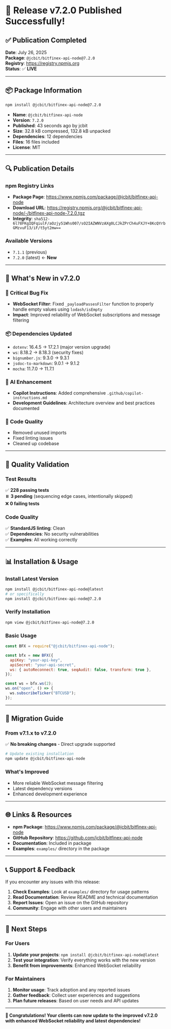 # 🎉 **Release v7.2.0 Published Successfully!**

## ✅ **Publication Completed**

**Date**: July 26, 2025  
**Package**: `@jcbit/bitfinex-api-node@7.2.0`  
**Registry**: https://registry.npmjs.org  
**Status**: ✅ **LIVE**

---

## 📦 **Package Information**

```bash
npm install @jcbit/bitfinex-api-node@7.2.0
```

- **Name**: `@jcbit/bitfinex-api-node`
- **Version**: `7.2.0`
- **Published**: 43 seconds ago by jcbit
- **Size**: 32.8 kB compressed, 132.8 kB unpacked
- **Dependencies**: 12 dependencies
- **Files**: 16 files included
- **License**: MIT

---

## 🔍 **Publication Details**

### **npm Registry Links**

- **Package Page**: https://www.npmjs.com/package/@jcbit/bitfinex-api-node
- **Download URL**: https://registry.npmjs.org/@jcbit/bitfinex-api-node/-/bitfinex-api-node-7.2.0.tgz
- **Integrity**: `sha512-6l78FKgIQFqiulF/aOzjy51Whs007/sO2IAZWNVzAXg0LCJkZPrCh4uFXJY+8KcQYrbGMzvuF13/iF/t5yt2mw==`

### **Available Versions**

- `7.1.1` (previous)
- `7.2.0` (latest) ← **New**

---

## 🚀 **What's New in v7.2.0**

### 🐛 **Critical Bug Fix**

- **WebSocket Filter**: Fixed `_payloadPassesFilter` function to properly handle empty values using `lodash/isEmpty`
- **Impact**: Improved reliability of WebSocket subscriptions and message filtering

### 📦 **Dependencies Updated**

- `dotenv`: 16.4.5 → 17.2.1 (major version upgrade)
- `ws`: 8.18.2 → 8.18.3 (security fixes)
- `bignumber.js`: 9.3.0 → 9.3.1
- `jsdoc-to-markdown`: 9.0.1 → 9.1.2
- `mocha`: 11.7.0 → 11.7.1

### 🤖 **AI Enhancement**

- **Copilot Instructions**: Added comprehensive `.github/copilot-instructions.md`
- **Development Guidelines**: Architecture overview and best practices documented

### 🧹 **Code Quality**

- Removed unused imports
- Fixed linting issues
- Cleaned up codebase

---

## 🧪 **Quality Validation**

### **Test Results**

✅ **228 passing tests**  
⏸️ **3 pending** (sequencing edge cases, intentionally skipped)  
❌ **0 failing tests**

### **Code Quality**

✅ **StandardJS linting**: Clean  
✅ **Dependencies**: No security vulnerabilities  
✅ **Examples**: All working correctly

---

## 📊 **Installation & Usage**

### **Install Latest Version**

```bash
npm install @jcbit/bitfinex-api-node@latest
# or specifically
npm install @jcbit/bitfinex-api-node@7.2.0
```

### **Verify Installation**

```bash
npm view @jcbit/bitfinex-api-node@7.2.0
```

### **Basic Usage**

```javascript
const BFX = require("@jcbit/bitfinex-api-node");

const bfx = new BFX({
  apiKey: "your-api-key",
  apiSecret: "your-api-secret",
  ws: { autoReconnect: true, seqAudit: false, transform: true },
});

const ws = bfx.ws(2);
ws.on("open", () => {
  ws.subscribeTicker("BTCUSD");
});
```

---

## 🔄 **Migration Guide**

### **From v7.1.x to v7.2.0**

✅ **No breaking changes** - Direct upgrade supported

```bash
# Update existing installation
npm update @jcbit/bitfinex-api-node
```

### **What's Improved**

- More reliable WebSocket message filtering
- Latest dependency versions
- Enhanced development experience

---

## 🌐 **Links & Resources**

- **npm Package**: https://www.npmjs.com/package/@jcbit/bitfinex-api-node
- **GitHub Repository**: https://github.com/jcbit/bitfinex-api-node
- **Documentation**: Included in package
- **Examples**: `examples/` directory in the package

---

## 📞 **Support & Feedback**

If you encounter any issues with this release:

1. **Check Examples**: Look at `examples/` directory for usage patterns
2. **Read Documentation**: Review README and technical documentation
3. **Report Issues**: Open an issue on the GitHub repository
4. **Community**: Engage with other users and maintainers

---

## 🎯 **Next Steps**

### **For Users**

1. **Update your projects**: `npm install @jcbit/bitfinex-api-node@latest`
2. **Test your integration**: Verify everything works with the new version
3. **Benefit from improvements**: Enhanced WebSocket reliability

### **For Maintainers**

1. **Monitor usage**: Track adoption and any reported issues
2. **Gather feedback**: Collect user experiences and suggestions
3. **Plan future releases**: Based on user needs and API updates

---

**🎉 Congratulations! Your clients can now update to the improved v7.2.0 with enhanced WebSocket reliability and latest dependencies!**
